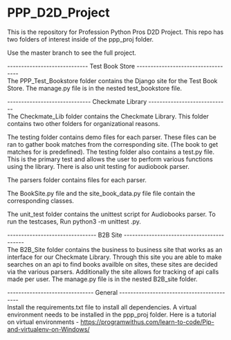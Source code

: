 # PPP_D2D_Project
This is the repository for Profession Python Pros D2D Project.
This repo has two folders of interest inside of the ppp_proj folder.

Use the master branch to see the full project.

----------------------------- Test Book Store ----------------------------------- <br />
The PPP_Test_Bookstore folder contains the Django site for the Test Book Store.
The manage.py file is in the nested test_bookstore file.

------------------------------ Checkmate Library ----------------------------- <br />
The Checkmate_Lib folder contains the Checkmate Library. This folder contains
two other folders for organizational reasons.

The testing folder contains demo files for each parser.  These files can be 
ran to gather book matches from the corresponding site. (The book to get matches 
for is predefined).  The testing folder also contains a test.py file.  This is the 
primary test and allows the user to perform various functions using the library. 
There is also unit testing for audiobook parser.

The parsers folder contains files for each parser.

The BookSite.py file and the site_book_data.py file file contain the corresponding classes.

The unit_test folder contains the unittest script for Audiobooks parser. To run the testcases, 
Run python3 -m unittest <filename>.py.

-------------------------------- B2B Site ------------------------------------------ <br />
The B2B_Site folder contains the business to business site that works as an interface for our Checkmate Library. Through this site you are able to make searches on an api to find books availble on sites, these sites are decided via the various parsers. Additionally the site allows for tracking of api calls made per user. The manage.py file is in the nested B2B_site folder.

------------------------------- General ------------------------------------------ <br />
Install the requirements.txt file to install all dependencies.
A virtual environment needs to be installed in the ppp_proj folder.
Here is a tutorial on virtual environments - https://programwithus.com/learn-to-code/Pip-and-virtualenv-on-Windows/

  

